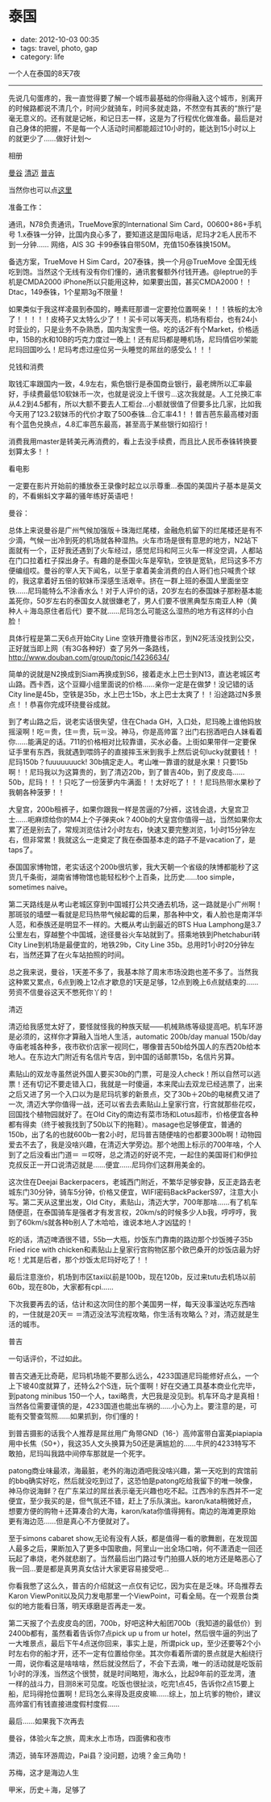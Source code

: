 # 泰国

- date: 2012-10-03 00:35
- tags: travel, photo, gap
- category: life

一个人在泰国的8天7夜

------------------------

先说几句蛋疼的，我一直觉得要了解一个城市最基础的你得融入这个城市，别离开的时候路都说不清几个，时间少就骑车，时间多就走路，不然空有其表的“旅行”是毫无意义的。还有就是记帐，和记日志一样，这是为了行程优化做准备。最后是对自己身体的把握，不是每一个人活动时间都能超过10小时的，能达到15小时以上的就更少了……做好计划～

相册

[曼谷](http://www.douban.com/photos/album/78845299/)
[清迈](http://www.douban.com/photos/album/79318921/)
[普吉](http://www.douban.com/photos/album/79324186/)

当然你也可以点[这里](http://mem.cmgs.me)

准备工作：

通讯，N78负责通讯，TrueMove家的International Sim Card，00600+86+手机号 1.x泰铢一分钟，比国内良心多了，要知道这是国际电话，尼玛才2毛人民币不到一分钟……
网络，AIS 3G 卡99泰铢自带50M，充值150泰铢换150M。

备选方案，TrueMove H Sim Card，207泰铢，换一个月@TrueMove 全国无线吃到饱。当然这个无线有没有你们懂的，通讯套餐额外付钱开通。@leptrue的手机是CMDA2000 iPhone所以只能用这种，如果要出国，甚买CMDA2000！！
Dtac，149泰铢，1个星期3g不限量！

如果类似于我这样凌晨到泰国的，睡素旺那谱一定要抢位置啊亲！！！铁板的太冷了！！！！！皮椅子又太特么少了！！买卡可以等天亮，机场有柜台，也有24小时营业的，只是业务不杂熟悉，国内淘宝贵一倍。吃的话2F有个Market，价格适中，15B的水和10B的巧克力度过一晚上！还有尼玛都是睡机场，尼玛情侣吵架能尼玛回国吵么！尼玛考虑过座位另一头睡觉的屌丝的感受么！！！

兑钱和消费

取钱汇率跟国内一致，4.9左右，紫色银行是泰国商业银行，最老牌所以汇率最好，手续费最低10软妹币一次，也就是说没上千很亏…这次我就是。人工兑换汇率从4.2到4.5都有，所以大额不要去人工柜台…小额就很值了但要多比几家，比如我今天用了123.2软妹币的代价才取了500泰铢…合汇率4.1！！普吉芭东最高楼对面有个蓝色兑换点，4.8汇率芭东最高，甚至高于某些银行如招行！

消费我用master是转美元再消费的，看上去没手续费，而且比人民币泰铢转换要划算太多！！

看电影

一定要在影片开始前的播放泰王录像时起立以示尊重…泰国的美国片子基本是英文的，不看蝌蚪文字幕的骚年练好英语吧！

曼谷：

总体上来说曼谷是广州气候加强版＋珠海烂尾楼，金融危机留下的烂尾楼还是有不少滴，气候一出冷到死的机场就各种湿热。火车市场是很有意思的地方，N2站下面就有一个，正好我还遇到了火车经过，感觉尼玛和阿三火车一样没空调，人都站在门口拉着杠子探出身子。有趣的是泰国火车是窄轨，空铁是宽轨，尼玛这多不方便编组哎。曼谷的宰人天下闻名，以至于拿着美金消费的白人哥们也只喊贵个球的，我这拿着好五倍的软妹币深感生活艰辛。挤在一群上班的泰国人里面坐空铁……尼玛能特么不涂香水么！对于人评价的话，20岁左右的泰国妹子那粉基本能盖死你，50岁左右的泰国女人就很嫌老了，男人们要不很黑典型东南亚人种（黄种人＋海岛原住者后代）要不就……尼玛怎么可能这么湿热的地方有这样的小白脸！

具体行程是第二天6点开始City Line 空铁开撸曼谷市区，到N2死活没找到公交，正好就当即上网（有3G各种好）查了另外一条路线，http://www.douban.com/group/topic/14236634/

简单的说就是N2换成到Siam再换成到S6，接着走水上巴士到N13，直达老城区考山路。西卡西，这个豆瓣小组里面说的价格……亲你一定是在做梦！没记错的话City line是45b，空铁是35b，水上巴士15b，水上巴士太爽了！！沿途路过N多景点！！恭喜你完成环绕曼谷成就。

到了考山路之后，说老实话很失望，住在Chada GH，入口处，尼玛晚上谁他妈放摇滚啊！吃＝贵，住＝贵，玩＝没。神马，你是高帅富？出门右拐酒吧白人妹看着你……能满足的话。711的价格相对比较靠谱，买水必备。上街如果带伴一定要保证手里有东西，我就遇到喂鸽子的直接摔玉米到我手上然后说句lucky就要钱！！尼玛150b？fuuuuuuuck! 30b搞定走人。考山唯一靠谱的就是水果！只要15b啊！！尼玛我以为这算贵的，到了清迈20b，到了普吉40b，到了皮皮岛……50b，尼玛！！！只吃了一份菠萝内牛满面！！太好吃了！！！尼玛热带水果秒了我朝各种菠萝！！

大皇宫，200b租裤子，如果你跟我一样是苦逼的7分裤，这钱会退，大皇宫卫士……呃麻烦给你的M4上个子弹夹ok？400b的大皇宫你值得一战，当然如果你太累了还是别去了，常规浏览估计2小时左右，快速又要完整浏览，1小时15分钟左右，但非常累！我就这么一走奠定了我在泰国基本走的路子不是vacation了，是taps了。

泰国国家博物馆，老实话这个200b很坑爹，我大天朝一个省级的陕博都能秒了这货几千条街，湖南省博物馆也能轻松秒个上百条，比历史……too simple，sometimes naive。

第二天路线是从考山老城区穿到中国城打公共交通去机场，这一路就是小广州啊！那斑驳的墙壁一看就是尼玛热带气候起霉的后果，那各种中文，看人脸也是南洋华人范，和泰族还是明显不一样的。大概从考山到最近的BTS Hua Lamphong是3.7公里左右，穿越整个中国城，途径曼谷火车站就到了。搭乘地铁到Phetchaburi转City Line到机场是最便宜的，地铁29b，City Line 35b。总用时1小时20分钟左右，当然还算了在火车站拍照的时间。

总之我来说，曼谷，1天差不多了，我基本除了周末市场没跑也差不多了。当然我这种累又累点，6点到晚上12点才歇息的1天是足够，12点到晚上6点就结束的……劳资不信曼谷这天不憋死你丫的！

清迈

清迈给我感觉太好了，要怪就怪我的种族天赋——机械熟练等级提高吧。机车环游是必须的，这样你才算融入当地人生活，automatic 200b/day manual 150b/day 寺庙老城各种多，夜市砍价店家一视同仁，哪像普吉50b给外国人的东西20b给本地人。在东边大门附近有名信片专店，到中国的话邮票15b，名信片另算。

素贴山的双龙寺虽然说外国人要买30b的门票，可是没人check！所以自然可以逃票！还有切记不要走错入口，我就是一时傻逼，本来爬山去双龙已经逃票了，出来之后又进了另一个入口以为是尼玛坑爹的新景点，交了30b＋20b的电梯费又进了一次, 清迈大学你值得一战，还可以省去去素贴山上皇家行宫，行宫就那些花哎，回国找个植物园就好了。在Old City的南边有菜市场和Lotus超市，价格便宜各种都有得卖（终于被我找到了50b以下的拖鞋）。masage也足够便宜，普通的150b，出了名的也就600b一套2小时，尼玛普吉随便啥的也都要300b啊！动物园爱去不去了，我是没啥兴趣，在清迈大学旁边。那个地图上标示的700年啥，个人到了之后没看出门道＝ ＝哎呀，总之清迈的好说不完，一起住的美国哥们和伊拉克叔反正一开口说清迈就是……便宜……尼玛你们这群用美金的。

这次住在Deejai Backerpacers，老城西门附近，不繁华足够安静，反正走路去老城东门30分钟，骑车5分钟，价格又便宜，WIFI密码BackPackerS97，注意大小写。第二天从这里出发，Old City，素贴山，清迈大学，700年那啥……有了机车随便逛，在泰国骑车是强者才有发言权，20km/s的时候多少人b我，哼哼哼，我到了60km/s就各种b别人了木哈哈，谁说本地人才凶猛的！

吃的话，清迈啤酒很不错，55b一大瓶，炒饭东门靠南的路边那个炒饭摊子35b Fried rice with chicken和素贴山上皇家行宫购物区那个欧巴桑开的炒饭店最为好吃！尤其是后者，那个炒饭太尼玛好吃了！！

最后注意涨价，机场到市区taxi以前是100b，现在120b，反过来tutu去机场以前60b，现在80b，大家都有cpi……

下次我要再去的话，估计和这次同住的那个美国男一样，每天没事溜达吃东西啥的，一住就是20天＝ ＝清迈没法写流程攻略，你生活有攻略么？对，清迈就是生活的城市。

普吉

一句话评价，不过如此。

普吉交通无比奇葩，尼玛机场能不要那么远么，4233国道尼玛能修好点么，一个上下坡40度就算了，还特么2个S连，玩个蛋啊！好在交通工具基本商业化完毕，到patong minibus 150一个人，taxi略贵，大巴我是没见到。机车环岛才是真相！当然各位需要谨慎的是，4233国道也能出车祸的……小心为上。要注意的是，可能有交警查驾照……如果抓到，你们懂的！

到普吉摄影的话我个人推荐是屌丝用广角带GND（16-）高帅富带白富美piapiapia用中长焦（50+），我这35人文头换算为50还是满尴尬的……牛屄的4233特写不敢拍，尼玛叫我路中间停车那就是一个死字。

patong商业味最浓，海最脏，老外的海边酒吧我没啥兴趣，第一天吃到的宾馆前的bbq确实好吃，然后就没吃到过了，这恐怕是patong吃给我留下的唯一映像，神马你说海鲜？在广东呆过的屌丝表示毫无兴趣也吃不起。江西冷的东西并不一定便宜，至少我买的是，但气氛还不错，赶上了乐队演出。karon/kata稍微好点，想要方便的购物＋还算凑合的大海，karon/kata你值得拥有。南边的海滩更原始更有海边范……但是真心不方便就对了。

至于simons cabaret show,无论有没有人妖，都是值得一看的歌舞剧，在发现国人最多之后，果断加入了更多中国歌曲，阿里山一出全场口哨，何不潇洒走一回还玩起了串烧，老外就悲剧了。当然最后出门路过专门拍摄人妖的地方还是略恶心了我一回…要是都是真男真女估计大家更容易接受吧…

你看我憋了这么久，普吉的介绍就这一点仅有记忆，因为实在是乏味。环岛推荐去Karon ViewPonit以及风力发电那里一个ViewPoint，可看全局。在一个观景台类似的地方能看日落，明天琢磨是否再走一发。

第二天报了个去皮皮岛的团，700b，好吧这种大船团700b（我知道的最低价）到2400b都有，虽然看着告诉你7点pick up u from ur hotel，然后很牛逼的列出了一大堆景点，最后下午4点送你回来，事实上是，所谓pick up，至少还要等2个小时左右你的船才开，还不一定有位置给你坐。其次你看着所谓的景点就是大船绕行一周，说你看这是啥啥啥，然后就没然后了，不会下去滴，唯一的活动就是吃饭前1小时的浮浅，当然这个很赞，就是时间略短，海水么，比起9年前的亚龙湾，渣一样的战斗力，目测8米可见度。吃饭也很扯淡，吃完1点45，告诉你2点15要上船，尼玛得抢位置啊！尼玛怎么来得及逛皮皮嘛……综上，加上坑爹的物价，建议高帅富们有钱直接进度假村度假……

最后……如果我下次再去

曼谷，体验火车之旅，周末水上市场，四面佛和夜市

清迈，骑车环游周边，Pai县？没问题，边境？金三角叻！

苏梅，这才是海边人生

甲米，历史＋海，足够了

